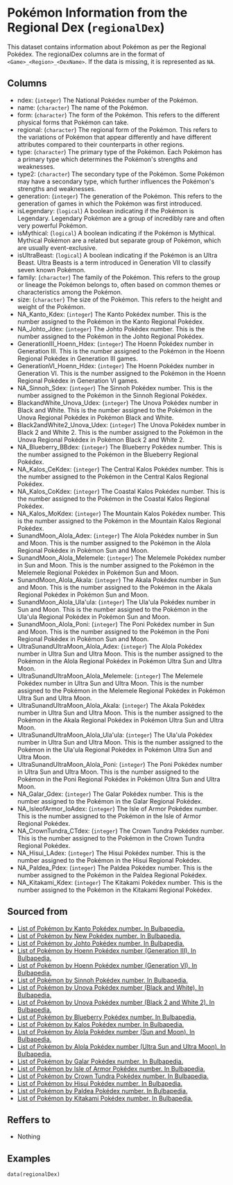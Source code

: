 # Pokémon Information from the Regional Dex (`regionalDex`)

This dataset contains information about Pokémon as per the Regional Pokédex.
The regionalDex columns are in the format of `<Game>_<Region>_<DexName>`.
If the data is missing, it is represented as `NA`.


## Columns
  - ndex: (`integer`) The National Pokédex number of the Pokémon.
  - name: (`character`) The name of the Pokémon.
  - form: (`character`) The form of the Pokémon. This refers to the different physical forms that Pokémon can take.
  - regional: (`character`) The regional form of the Pokémon. This refers to the variations of Pokémon that appear differently and have different attributes compared to their counterparts in other regions.
  - type: (`character`) The primary type of the Pokémon. Each Pokémon has a primary type which determines the Pokémon's strengths and weaknesses.
  - type2: (`character`) The secondary type of the Pokémon. Some Pokémon may have a secondary type, which further influences the Pokémon's strengths and weaknesses.
  - generation: (`integer`) The generation of the Pokémon. This refers to the generation of games in which the Pokémon was first introduced.
  - isLegendary: (`logical`) A boolean indicating if the Pokémon is Legendary. Legendary Pokémon are a group of incredibly rare and often very powerful Pokémon.
  - isMythical: (`logical`) A boolean indicating if the Pokémon is Mythical. Mythical Pokémon are a related but separate group of Pokémon, which are usually event-exclusive.
  - isUltraBeast: (`logical`) A boolean indicating if the Pokémon is an Ultra Beast. Ultra Beasts is a term introduced in Generation VII to classify seven known Pokémon.
  - family: (`character`) The family of the Pokémon. This refers to the group or lineage the Pokémon belongs to, often based on common themes or characteristics among the Pokémon.
  - size: (`character`) The size of the Pokémon. This refers to the height and weight of the Pokémon.
  - NA_Kanto_Kdex: (`integer`) The Kanto Pokédex number. This is the number assigned to the Pokémon in the Kanto Regional Pokédex.
  - NA_Johto_Jdex: (`integer`) The Johto Pokédex number. This is the number assigned to the Pokémon in the Johto Regional Pokédex.
  - GenerationIII_Hoenn_Hdex: (`integer`) The Hoenn Pokédex number in Generation III. This is the number assigned to the Pokémon in the Hoenn Regional Pokédex in Generation III games.
  - GenerationVI_Hoenn_Hdex: (`integer`) The Hoenn Pokédex number in Generation VI. This is the number assigned to the Pokémon in the Hoenn Regional Pokédex in Generation VI games.
  - NA_Sinnoh_Sdex: (`integer`) The Sinnoh Pokédex number. This is the number assigned to the Pokémon in the Sinnoh Regional Pokédex.
  - BlackandWhite_Unova_Udex: (`integer`) The Unova Pokédex number in Black and White. This is the number assigned to the Pokémon in the Unova Regional Pokédex in Pokémon Black and White.
  - Black2andWhite2_Unova_Udex: (`integer`) The Unova Pokédex number in Black 2 and White 2. This is the number assigned to the Pokémon in the Unova Regional Pokédex in Pokémon Black 2 and White 2.
  - NA_Blueberry_BBdex: (`integer`) The Blueberry Pokédex number. This is the number assigned to the Pokémon in the Blueberry Regional Pokédex.
  - NA_Kalos_CeKdex: (`integer`) The Central Kalos Pokédex number. This is the number assigned to the Pokémon in the Central Kalos Regional Pokédex.
  - NA_Kalos_CoKdex: (`integer`) The Coastal Kalos Pokédex number. This is the number assigned to the Pokémon in the Coastal Kalos Regional Pokédex.
  - NA_Kalos_MoKdex: (`integer`) The Mountain Kalos Pokédex number. This is the number assigned to the Pokémon in the Mountain Kalos Regional Pokédex.
  - SunandMoon_Alola_Adex: (`integer`) The Alola Pokédex number in Sun and Moon. This is the number assigned to the Pokémon in the Alola Regional Pokédex in Pokémon Sun and Moon.
  - SunandMoon_Alola_Melemele: (`integer`) The Melemele Pokédex number in Sun and Moon. This is the number assigned to the Pokémon in the Melemele Regional Pokédex in Pokémon Sun and Moon.
  - SunandMoon_Alola_Akala: (`integer`) The Akala Pokédex number in Sun and Moon. This is the number assigned to the Pokémon in the Akala Regional Pokédex in Pokémon Sun and Moon.
  - SunandMoon_Alola_Ula'ula: (`integer`) The Ula'ula Pokédex number in Sun and Moon. This is the number assigned to the Pokémon in the Ula'ula Regional Pokédex in Pokémon Sun and Moon.
  - SunandMoon_Alola_Poni: (`integer`) The Poni Pokédex number in Sun and Moon. This is the number assigned to the Pokémon in the Poni Regional Pokédex in Pokémon Sun and Moon.
  - UltraSunandUltraMoon_Alola_Adex: (`integer`) The Alola Pokédex number in Ultra Sun and Ultra Moon. This is the number assigned to the Pokémon in the Alola Regional Pokédex in Pokémon Ultra Sun and Ultra Moon.
  - UltraSunandUltraMoon_Alola_Melemele: (`integer`) The Melemele Pokédex number in Ultra Sun and Ultra Moon. This is the number assigned to the Pokémon in the Melemele Regional Pokédex in Pokémon Ultra Sun and Ultra Moon.
  - UltraSunandUltraMoon_Alola_Akala: (`integer`) The Akala Pokédex number in Ultra Sun and Ultra Moon. This is the number assigned to the Pokémon in the Akala Regional Pokédex in Pokémon Ultra Sun and Ultra Moon.
  - UltraSunandUltraMoon_Alola_Ula'ula: (`integer`) The Ula'ula Pokédex number in Ultra Sun and Ultra Moon. This is the number assigned to the Pokémon in the Ula'ula Regional Pokédex in Pokémon Ultra Sun and Ultra Moon.
  - UltraSunandUltraMoon_Alola_Poni: (`integer`) The Poni Pokédex number in Ultra Sun and Ultra Moon. This is the number assigned to the Pokémon in the Poni Regional Pokédex in Pokémon Ultra Sun and Ultra Moon.
  - NA_Galar_Gdex: (`integer`) The Galar Pokédex number. This is the number assigned to the Pokémon in the Galar Regional Pokédex.
  - NA_IsleofArmor_IoAdex: (`integer`) The Isle of Armor Pokédex number. This is the number assigned to the Pokémon in the Isle of Armor Regional Pokédex.
  - NA_CrownTundra_CTdex: (`integer`) The Crown Tundra Pokédex number. This is the number assigned to the Pokémon in the Crown Tundra Regional Pokédex.
  - NA_Hisui_LAdex: (`integer`) The Hisui Pokédex number. This is the number assigned to the Pokémon in the Hisui Regional Pokédex.
  - NA_Paldea_Pdex: (`integer`) The Paldea Pokédex number. This is the number assigned to the Pokémon in the Paldea Regional Pokédex.
  - NA_Kitakami_Kdex: (`integer`) The Kitakami Pokédex number. This is the number assigned to the Pokémon in the Kitakami Regional Pokédex.

## Sourced from
  - [List of Pokémon by Kanto Pokédex number. In Bulbapedia.](https://bulbapedia.bulbagarden.net/wiki/List_of_Pok%C3%A9mon_by_Kanto_Pok%C3%A9dex_number)
  - [List of Pokémon by New Pokédex number. In Bulbapedia.](https://bulbapedia.bulbagarden.net/wiki/List_of_Pok%C3%A9mon_by_New_Pok%C3%A9dex_number)
  - [List of Pokémon by Johto Pokédex number. In Bulbapedia.](https://bulbapedia.bulbagarden.net/wiki/List_of_Pok%C3%A9mon_by_Johto_Pok%C3%A9dex_number)
  - [List of Pokémon by Hoenn Pokédex number (Generation III). In Bulbapedia.](https://bulbapedia.bulbagarden.net/wiki/List_of_Pok%C3%A9mon_by_Hoenn_Pok%C3%A9dex_number_(Generation_III))
  - [List of Pokémon by Hoenn Pokédex number (Generation VI). In Bulbapedia.](https://bulbapedia.bulbagarden.net/wiki/List_of_Pok%C3%A9mon_by_Hoenn_Pok%C3%A9dex_number_(Generation_VI))
  - [List of Pokémon by Sinnoh Pokédex number. In Bulbapedia.](https://bulbapedia.bulbagarden.net/wiki/List_of_Pok%C3%A9mon_by_Sinnoh_Pok%C3%A9dex_number)
  - [List of Pokémon by Unova Pokédex number (Black and White). In Bulbapedia.](https://bulbapedia.bulbagarden.net/wiki/List_of_Pok%C3%A9mon_by_Unova_Pok%C3%A9dex_number_(Black_and_White))
  - [List of Pokémon by Unova Pokédex number (Black 2 and White 2). In Bulbapedia.](https://bulbapedia.bulbagarden.net/wiki/List_of_Pok%C3%A9mon_by_Unova_Pok%C3%A9dex_number_(Black_2_and_White_2))
  - [List of Pokémon by Blueberry Pokédex number. In Bulbapedia.](https://bulbapedia.bulbagarden.net/wiki/List_of_Pok%C3%A9mon_by_Blueberry_Pok%C3%A9dex_number)
  - [List of Pokémon by Kalos Pokédex number. In Bulbapedia.](https://bulbapedia.bulbagarden.net/wiki/List_of_Pok%C3%A9mon_by_Kalos_Pok%C3%A9dex_number)
  - [List of Pokémon by Alola Pokédex number (Sun and Moon). In Bulbapedia.](https://bulbapedia.bulbagarden.net/wiki/List_of_Pok%C3%A9mon_by_Alola_Pok%C3%A9dex_number_(Sun_and_Moon))
  - [List of Pokémon by Alola Pokédex number (Ultra Sun and Ultra Moon). In Bulbapedia.](https://bulbapedia.bulbagarden.net/wiki/List_of_Pok%C3%A9mon_by_Alola_Pok%C3%A9dex_number_(Ultra_Sun_and_Ultra_Moon))
  - [List of Pokémon by Galar Pokédex number. In Bulbapedia.](https://bulbapedia.bulbagarden.net/wiki/List_of_Pok%C3%A9mon_by_Galar_Pok%C3%A9dex_number)
  - [List of Pokémon by Isle of Armor Pokédex number. In Bulbapedia.](https://bulbapedia.bulbagarden.net/wiki/List_of_Pok%C3%A9mon_by_Isle_of_Armor_Pok%C3%A9dex_number)
  - [List of Pokémon by Crown Tundra Pokédex number. In Bulbapedia.](https://bulbapedia.bulbagarden.net/wiki/List_of_Pok%C3%A9mon_by_Crown_Tundra_Pok%C3%A9dex_number)
  - [List of Pokémon by Hisui Pokédex number. In Bulbapedia.](https://bulbapedia.bulbagarden.net/wiki/List_of_Pok%C3%A9mon_by_Hisui_Pok%C3%A9dex_number)
  - [List of Pokémon by Paldea Pokédex number. In Bulbapedia.](https://bulbapedia.bulbagarden.net/wiki/List_of_Pok%C3%A9mon_by_Paldea_Pok%C3%A9dex_number)
  - [List of Pokémon by Kitakami Pokédex number. In Bulbapedia.](https://bulbapedia.bulbagarden.net/wiki/List_of_Pok%C3%A9mon_by_Kitakami_Pok%C3%A9dex_number)

## Reffers to
  - Nothing

## Examples
```
data(regionalDex)
```
